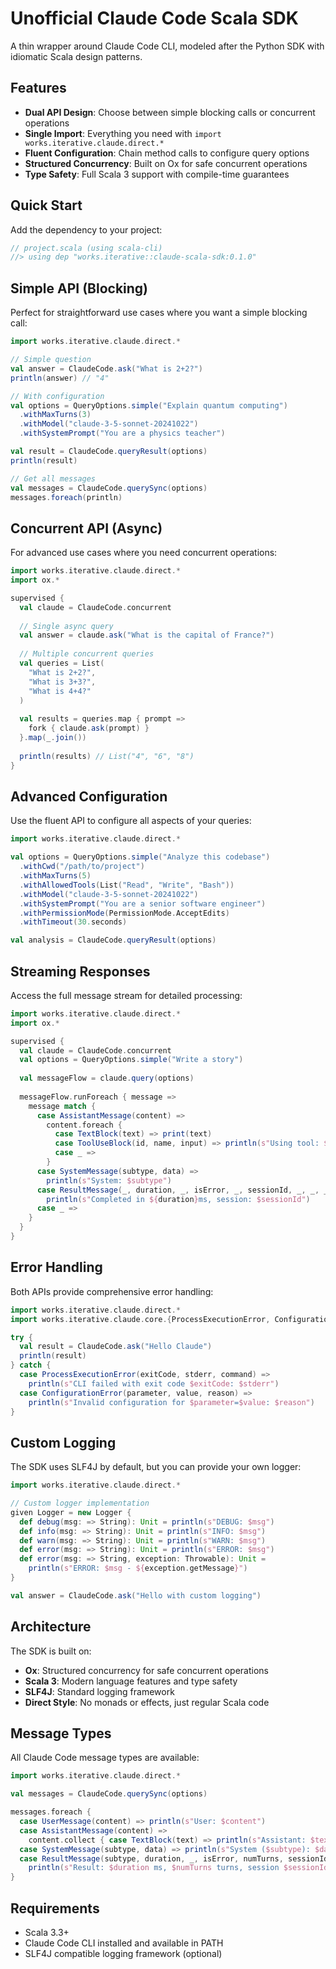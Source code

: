 # Unofficial Claude Code Scala SDK

A thin wrapper around Claude Code CLI, modeled after the Python SDK with idiomatic Scala design patterns.

## Features

- **Dual API Design**: Choose between simple blocking calls or concurrent operations
- **Single Import**: Everything you need with `import works.iterative.claude.direct.*`
- **Fluent Configuration**: Chain method calls to configure query options
- **Structured Concurrency**: Built on Ox for safe concurrent operations
- **Type Safety**: Full Scala 3 support with compile-time guarantees

## Quick Start

Add the dependency to your project:

```scala
// project.scala (using scala-cli)
//> using dep "works.iterative::claude-scala-sdk:0.1.0"
```

## Simple API (Blocking)

Perfect for straightforward use cases where you want a simple blocking call:

```scala
import works.iterative.claude.direct.*

// Simple question
val answer = ClaudeCode.ask("What is 2+2?")
println(answer) // "4"

// With configuration  
val options = QueryOptions.simple("Explain quantum computing")
  .withMaxTurns(3)
  .withModel("claude-3-5-sonnet-20241022")
  .withSystemPrompt("You are a physics teacher")

val result = ClaudeCode.queryResult(options)
println(result)

// Get all messages
val messages = ClaudeCode.querySync(options)
messages.foreach(println)
```

## Concurrent API (Async)

For advanced use cases where you need concurrent operations:

```scala
import works.iterative.claude.direct.*
import ox.*

supervised {
  val claude = ClaudeCode.concurrent
  
  // Single async query
  val answer = claude.ask("What is the capital of France?")
  
  // Multiple concurrent queries
  val queries = List(
    "What is 2+2?",
    "What is 3+3?", 
    "What is 4+4?"
  )
  
  val results = queries.map { prompt =>
    fork { claude.ask(prompt) }
  }.map(_.join())
  
  println(results) // List("4", "6", "8")
}
```

## Advanced Configuration

Use the fluent API to configure all aspects of your queries:

```scala
import works.iterative.claude.direct.*

val options = QueryOptions.simple("Analyze this codebase")
  .withCwd("/path/to/project")
  .withMaxTurns(5)
  .withAllowedTools(List("Read", "Write", "Bash"))
  .withModel("claude-3-5-sonnet-20241022")
  .withSystemPrompt("You are a senior software engineer")
  .withPermissionMode(PermissionMode.AcceptEdits)
  .withTimeout(30.seconds)

val analysis = ClaudeCode.queryResult(options)
```

## Streaming Responses

Access the full message stream for detailed processing:

```scala
import works.iterative.claude.direct.*
import ox.*

supervised {
  val claude = ClaudeCode.concurrent
  val options = QueryOptions.simple("Write a story")
  
  val messageFlow = claude.query(options)
  
  messageFlow.runForeach { message =>
    message match {
      case AssistantMessage(content) =>
        content.foreach {
          case TextBlock(text) => print(text)
          case ToolUseBlock(id, name, input) => println(s"Using tool: $name")
          case _ =>
        }
      case SystemMessage(subtype, data) => 
        println(s"System: $subtype")
      case ResultMessage(_, duration, _, isError, _, sessionId, _, _, _) =>
        println(s"Completed in ${duration}ms, session: $sessionId")
      case _ =>
    }
  }
}
```

## Error Handling

Both APIs provide comprehensive error handling:

```scala
import works.iterative.claude.direct.*
import works.iterative.claude.core.{ProcessExecutionError, ConfigurationError}

try {
  val result = ClaudeCode.ask("Hello Claude")
  println(result)
} catch {
  case ProcessExecutionError(exitCode, stderr, command) =>
    println(s"CLI failed with exit code $exitCode: $stderr")
  case ConfigurationError(parameter, value, reason) =>
    println(s"Invalid configuration for $parameter=$value: $reason")
}
```

## Custom Logging

The SDK uses SLF4J by default, but you can provide your own logger:

```scala
import works.iterative.claude.direct.*

// Custom logger implementation
given Logger = new Logger {
  def debug(msg: => String): Unit = println(s"DEBUG: $msg")
  def info(msg: => String): Unit = println(s"INFO: $msg") 
  def warn(msg: => String): Unit = println(s"WARN: $msg")
  def error(msg: => String): Unit = println(s"ERROR: $msg")
  def error(msg: => String, exception: Throwable): Unit = 
    println(s"ERROR: $msg - ${exception.getMessage}")
}

val answer = ClaudeCode.ask("Hello with custom logging")
```

## Architecture

The SDK is built on:

- **Ox**: Structured concurrency for safe concurrent operations
- **Scala 3**: Modern language features and type safety  
- **SLF4J**: Standard logging framework
- **Direct Style**: No monads or effects, just regular Scala code

## Message Types

All Claude Code message types are available:

```scala
import works.iterative.claude.direct.*

val messages = ClaudeCode.querySync(options)

messages.foreach {
  case UserMessage(content) => println(s"User: $content")
  case AssistantMessage(content) => 
    content.collect { case TextBlock(text) => println(s"Assistant: $text") }
  case SystemMessage(subtype, data) => println(s"System ($subtype): $data")
  case ResultMessage(subtype, duration, _, isError, numTurns, sessionId, cost, usage, result) =>
    println(s"Result: $duration ms, $numTurns turns, session $sessionId")
}
```

## Requirements

- Scala 3.3+
- Claude Code CLI installed and available in PATH
- SLF4J compatible logging framework (optional)
